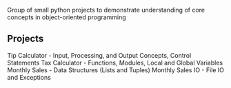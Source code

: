Group of small python projects to demonstrate understanding of core concepts in object-oriented programming

## Projects
Tip Calculator - Input, Processing, and Output Concepts, Control Statements
Tax Calculator - Functions, Modules, Local and Global Variables
Monthly Sales - Data Structures (Lists and Tuples)
Monthly Sales IO - File IO and Exceptions